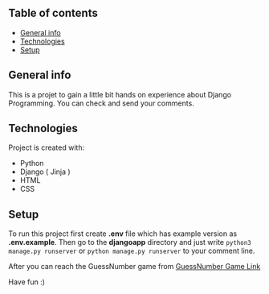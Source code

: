 ## Table of contents
* [General info](#general-info)
* [Technologies](#technologies)
* [Setup](#setup)

## General info
This is a projet to gain a little bit hands on experience about Django Programming. You can check and send your comments.
	
## Technologies
Project is created with:
* Python
* Django ( Jinja )
* HTML
* CSS

	
## Setup

To run this project first create <b>.env</b> file which has example version as <b>.env.example</b>. Then go to the <b>djangoapp</b> directory and just write 
```python3 manage.py runserver``` or ```python manage.py runserver``` to your comment line.

After you can reach the GuessNumber game from <a href = 'http://127.0.0.1:8000/guessnumber'>GuessNumber Game Link</a>

Have fun :)
